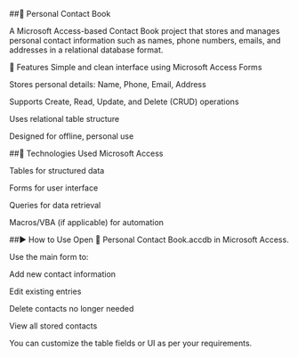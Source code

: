 ##📇 Personal Contact Book

A Microsoft Access-based Contact Book project that stores and manages personal contact information such as names, phone numbers, emails, and addresses in a relational database format.

📌 Features
Simple and clean interface using Microsoft Access Forms

Stores personal details: Name, Phone, Email, Address

Supports Create, Read, Update, and Delete (CRUD) operations

Uses relational table structure

Designed for offline, personal use

##🧰 Technologies Used
Microsoft Access

Tables for structured data

Forms for user interface

Queries for data retrieval

Macros/VBA (if applicable) for automation

##▶️ How to Use
Open 📇 Personal Contact Book.accdb in Microsoft Access.

Use the main form to:

Add new contact information

Edit existing entries

Delete contacts no longer needed

View all stored contacts

You can customize the table fields or UI as per your requirements.



